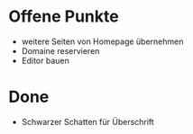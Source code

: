 # Offene Punkte
* weitere Seiten von Homepage übernehmen
* Domaine reservieren
* Editor bauen

# Done
* Schwarzer Schatten für Überschrift

